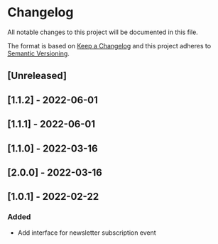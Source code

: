 # Changelog

All notable changes to this project will be documented in this file.

The format is based on [Keep a Changelog](http://keepachangelog.com/en/1.0.0/)
and this project adheres to [Semantic Versioning](http://semver.org/spec/v2.0.0.html).

## [Unreleased]

## [1.1.2] - 2022-06-01

## [1.1.1] - 2022-06-01

## [1.1.0] - 2022-03-16

## [2.0.0] - 2022-03-16

## [1.0.1] - 2022-02-22

### Added

- Add interface for newsletter subscription event
